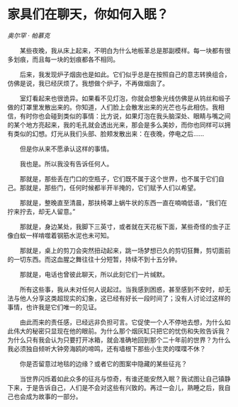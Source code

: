 # 家具们在聊天，你如何入眠？

*奥尔罕 · 帕慕克*

　　某些夜晚，我从床上起来，不明白为什么地板革总是那副模样。每一块都有很多划痕，而且每一块的划痕都各不相同。

　　后来，我发现炉子烟囱也是如此。它们似乎总是在按照自己的意志转换组合，仿佛是说，我已经厌烦了。我想做个炉子，不再做烟囱了。

　　室灯看起来也很诡异。如果看不见灯泡，你就会想象光线仿佛是从钨丝和缎子做的灯罩里发散出来的。你知道，人们脸上会散发出来的光芒也与此相仿。我相信，有时你也会碰到类似的事情：比方说，如果灯泡在我头脑深处、眼睛与嘴之间的某个地方亮起来，我的毛孔就会透出光来，那会是多么美妙，而你也同样可以拥有类似的幻想。灯光从我们头部、脸颊发散出来：在夜晚，停电之后……

　　但是你从来不愿承认这样的事情。

　　我也是。所以我没有告诉任何人。

　　那就是，那些丢在门口的空瓶子，它们既不属于这个世界，也不属于它们自己。那就是，那些门，任何时候都半开半掩的，它们赋予人们以希望。

　　那就是，整晚直至清晨，那扶椅罩上蜗牛状的东西一直在喃喃低语，“我们在拧来拧去，却无人留意。”

　　那就是，身边某处，我脚下三英寸，或者就在天花板下面，某些奇怪的虫子正像白蚁一样啃噬着钢筋水泥也未可知。

　　那就是，桌上的剪刀会突然扭动起来，跳一场梦想已久的剪切狂舞，剪切面前的一切东西。而这血腥之舞往往十分短暂，持续不到十五分钟。

　　那就是，电话也曾彼此聊天，所以此刻它们一片缄默。

　　所有这些事，我从未对任何人说起过。当我感到困惑，甚至感到不安时，却无法与他人分享这类超现实的幻象，这已经有好长一段时间了；没有人讨论过这样的事情，也许我是它们唯一的见证。

　　由此而来的责任感，已经远非负担可言。它促使一个人不停地去想，为什么如此伟大的秘密只显现在他的眼前。为什么那个烟灰缸只把它的忧伤和失败告诉我？为什么只有我会认为只要打开冰箱，就会准确地回到那个二十年前的世界？为什么我必须独自倾听大钟旁海鸥的啼鸣，还有墙根下那些小生灵的喋喋不休？

　　你是否留意过地毯的边缘？或者它的图案中隐藏的某些征兆？

　　当世界闪烁着如此众多的征兆与惊奇，有谁还能安然入眠？我试图让自己镇静下来，于是告诉自己，人们是不会对这些有兴致的。再过一会儿，熟睡之后，我自己也会成为故事的一部分。